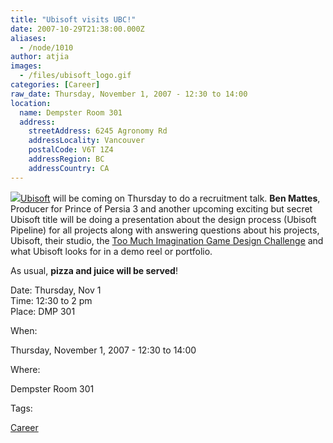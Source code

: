 ```yaml
---
title: "Ubisoft visits UBC!"
date: 2007-10-29T21:38:00.000Z
aliases:
  - /node/1010
author: atjia
images:
  - /files/ubisoft_logo.gif
categories: [Career]
raw_date: Thursday, November 1, 2007 - 12:30 to 14:00
location:
  name: Dempster Room 301
  address:
    streetAddress: 6245 Agronomy Rd
    addressLocality: Vancouver
    postalCode: V6T 1Z4
    addressRegion: BC
    addressCountry: CA
---
```


![](/files/ubisoft_logo.gif)[Ubisoft](https://www.ubi.com/ENCA/default.aspx) will be coming on Thursday to do a recruitment talk. **Ben Mattes**, Producer for Prince of Persia 3 and another upcoming exciting but secret Ubisoft title will be doing a presentation about the design process (Ubisoft Pipeline) for all projects along with answering questions about his projects, Ubisoft, their studio, the [Too Much Imagination Game Design Challenge](http://www.toomuchimagination.ca/) and what Ubisoft looks for in a demo reel or portfolio.

As usual, **pizza and juice will be served**!

Date: Thursday, Nov 1 \
Time: 12:30 to 2 pm \
Place: DMP 301

When: 

Thursday, November 1, 2007 - 12:30 to 14:00

Where: 

Dempster Room 301

Tags: 

[Career](/career)
